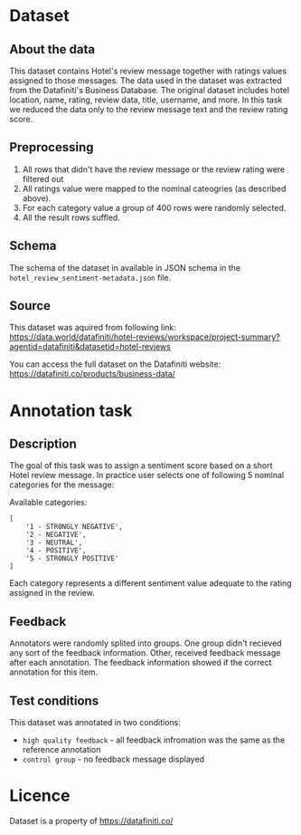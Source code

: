 # Dataset
## About the data
This dataset contains Hotel's review message together with ratings values assigned to those messages. The data used in the dataset was extracted from the Datafiniti's Business Database. The original dataset includes hotel location, name, rating, review data, title, username, and more. In this task we reduced the data only to the review message text and the review rating score.

## Preprocessing
1. All rows that didn't have the review message or the review rating were filtered out
2. All ratings value were mapped to the nominal cateogries (as described above).
3. For each category value a group of 400 rows were randomly selected.
4. All the result rows suffled.

## Schema
The schema of the dataset in available in JSON schema in the `hotel_review_sentiment-metadata.json` file.

## Source
This dataset was aquired from following link:
https://data.world/datafiniti/hotel-reviews/workspace/project-summary?agentid=datafiniti&datasetid=hotel-reviews

You can access the full dataset on the Datafiniti website:
https://datafiniti.co/products/business-data/

# Annotation task
## Description
The goal of this task was to assign a sentiment score based on a short Hotel review message.
In practice user selects one of following 5 nominal categories for the message:

Available categories:
```
[
    '1 - STRONGLY NEGATIVE',
    '2 - NEGATIVE',
    '3 - NEUTRAL',
    '4 - POSITIVE',
    '5 - STRONGLY POSITIVE'
]
```
Each category represents a different sentiment value adequate to the rating assigned in the review.

## Feedback
Annotators were randomly splited into groups. One group didn't recieved any sort of the feedback information.
Other, received feedback message after each annotation. The feedback information showed if the correct annotation for this item.

## Test conditions
This dataset was annotated in two conditions:
- `high quality feedback` - all feedback infromation was the same as the reference annotation
- `control group` - no feedback message displayed

#  Licence
Dataset is a property of https://datafiniti.co/
